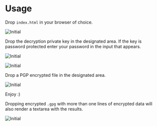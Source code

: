 # Usage

Drop `index.html` in your browser of choice.

![Initial](https://raw.github.com/eirc/pass.js/master/screenshots/01-inital.png)

Drop the decryption private key in the designated area.
If the key is password protected enter your password in the input that appears.

![Initial](https://raw.github.com/eirc/pass.js/master/screenshots/02-password.png)

![Initial](https://raw.github.com/eirc/pass.js/master/screenshots/03-private_key_loaded.png)

Drop a PGP encrypted file in the designated area.

![Initial](https://raw.github.com/eirc/pass.js/master/screenshots/04-decrypted_password.png)

Enjoy :)

Dropping encrypted `.gpg` with more than one lines of encrypted data will also render a textarea with the results.

![Initial](https://raw.github.com/eirc/pass.js/master/screenshots/05-decrypted_data.png)
